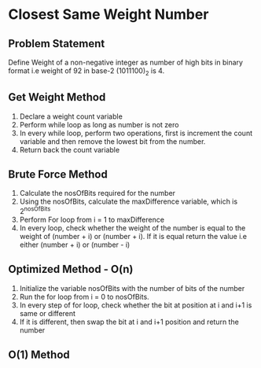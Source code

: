 # Closest Same Weight Number
## Problem Statement
Define Weight of a non-negative integer as number of high bits in binary format i.e weight of 92 in base-2 (1011100)<sub>2</sub> is 4.

## Get Weight Method
1. Declare a weight count variable
2. Perform while loop as long as number is not zero
3. In every while loop, perform two operations, first is increment the count variable and then remove the lowest bit from the number.
4. Return back the count variable

## Brute Force Method
1. Calculate the nosOfBits required for the number
2. Using the nosOfBits, calculate the maxDifference variable, which is 2<sup>nosOfBits</sup>
3. Perform For loop from i = 1 to maxDifference
4. In every loop, check whether the weight of the number is equal to the weight of (number + i) or (number + i). If it is equal return the value i.e either (number + i) or (number - i)
## Optimized Method - O(n)
1. Initialize the variable nosOfBits with the number of bits of the number
2. Run the for loop from i = 0 to nosOfBits.
3. In every step of for loop, check whether the bit at position at i and i+1 is same or different
4. If it is different, then swap the bit at i and i+1 position and return the number
## O(1) Method
